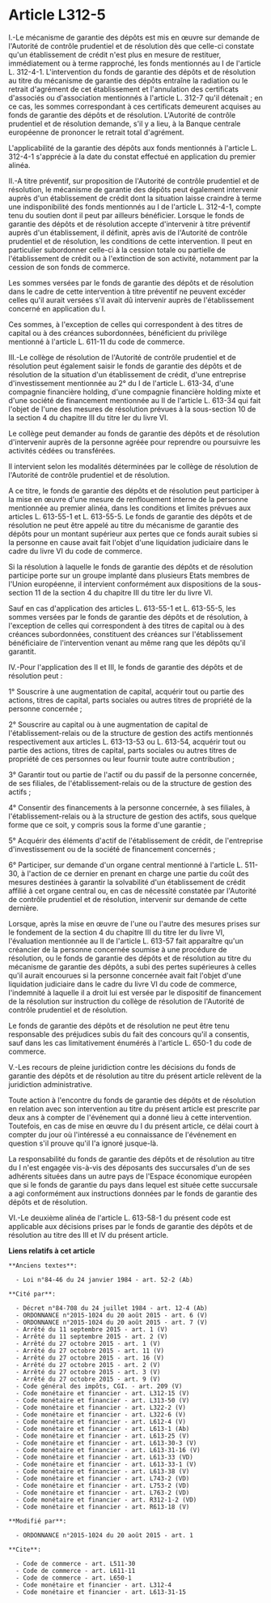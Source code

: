 # Article L312-5

I.-Le mécanisme de garantie des dépôts est mis en œuvre sur demande de l'Autorité de contrôle prudentiel et de résolution dès
que celle-ci constate qu'un établissement de crédit n'est plus en mesure de restituer, immédiatement ou à terme rapproché,
les fonds mentionnés au I de l'article L. 312-4-1. L'intervention du fonds de garantie des dépôts et de résolution au titre
du mécanisme de garantie des dépôts entraîne la radiation ou le retrait d'agrément de cet établissement et l'annulation des
certificats d'associés ou d'association mentionnés à l'article L. 312-7 qu'il détenait ; en ce cas, les sommes correspondant
à ces certificats demeurent acquises au fonds de garantie des dépôts et de résolution. L'Autorité de contrôle prudentiel et
de résolution demande, s'il y a lieu, à la Banque centrale européenne de prononcer le retrait total d'agrément. 

L'applicabilité de la garantie des dépôts aux fonds mentionnés à l'article L. 312-4-1 s'apprécie à la date du constat
effectué en application du premier alinéa. 

II.-A titre préventif, sur proposition de l'Autorité de contrôle prudentiel et de résolution, le mécanisme de garantie des
dépôts peut également intervenir auprès d'un établissement de crédit dont la situation laisse craindre à terme une
indisponibilité des fonds mentionnés au I de l'article L. 312-4-1, compte tenu du soutien dont il peut par ailleurs
bénéficier. Lorsque le fonds de garantie des dépôts et de résolution accepte d'intervenir à titre préventif auprès d'un
établissement, il définit, après avis de l'Autorité de contrôle prudentiel et de résolution, les conditions de cette
intervention. Il peut en particulier subordonner celle-ci à la cession totale ou partielle de l'établissement de crédit ou à
l'extinction de son activité, notamment par la cession de son fonds de commerce. 

Les sommes versées par le fonds de garantie des dépôts et de résolution dans le cadre de cette intervention à titre préventif
ne peuvent excéder celles qu'il aurait versées s'il avait dû intervenir auprès de l'établissement concerné en application du
I. 

Ces sommes, à l'exception de celles qui correspondent à des titres de capital ou à des créances subordonnées, bénéficient du
privilège mentionné à l'article L. 611-11 du code de commerce.

III.-Le collège de résolution de l'Autorité de contrôle prudentiel et de résolution peut également saisir le fonds de
garantie des dépôts et de résolution de la situation d'un établissement de crédit, d'une entreprise d'investissement
mentionnée au 2° du I de l'article L. 613-34, d'une compagnie financière holding, d'une compagnie financière holding mixte et
d'une société de financement mentionnée au II de l'article L. 613-34 qui fait l'objet de l'une des mesures de résolution
prévues à la sous-section 10 de la section 4 du chapitre III du titre Ier du livre VI. 

Le collège peut demander au fonds de garantie des dépôts et de résolution d'intervenir auprès de la personne agréée pour
reprendre ou poursuivre les activités cédées ou transférées. 

Il intervient selon les modalités déterminées par le collège de résolution de l'Autorité de contrôle prudentiel et de
résolution. 

A ce titre, le fonds de garantie des dépôts et de résolution peut participer à la mise en œuvre d'une mesure de renflouement
interne de la personne mentionnée au premier alinéa, dans les conditions et limites prévues aux articles L. 613-55-1 et L.
613-55-5. Le fonds de garantie des dépôts et de résolution ne peut être appelé au titre du mécanisme de garantie des dépôts
pour un montant supérieur aux pertes que ce fonds aurait subies si la personne en cause avait fait l'objet d'une liquidation
judiciaire dans le cadre du livre VI du code de commerce. 

Si la résolution à laquelle le fonds de garantie des dépôts et de résolution participe porte sur un groupe implanté dans
plusieurs Etats membres de l'Union européenne, il intervient conformément aux dispositions de la sous-section 11 de la
section 4 du chapitre III du titre Ier du livre VI. 

Sauf en cas d'application des articles L. 613-55-1 et L. 613-55-5, les sommes versées par le fonds de garantie des dépôts et
de résolution, à l'exception de celles qui correspondent à des titres de capital ou à des créances subordonnées, constituent
des créances sur l'établissement bénéficiaire de l'intervention venant au même rang que les dépôts qu'il garantit. 

IV.-Pour l'application des II et III, le fonds de garantie des dépôts et de résolution peut : 

1° Souscrire à une augmentation de capital, acquérir tout ou partie des actions, titres de capital, parts sociales ou autres
titres de propriété de la personne concernée ; 

2° Souscrire au capital ou à une augmentation de capital de l'établissement-relais ou de la structure de gestion des actifs
mentionnés respectivement aux articles L. 613-13-53 ou L. 613-54, acquérir tout ou partie des actions, titres de capital,
parts sociales ou autres titres de propriété de ces personnes ou leur fournir toute autre contribution ; 

3° Garantir tout ou partie de l'actif ou du passif de la personne concernée, de ses filiales, de l'établissement-relais ou de
la structure de gestion des actifs ; 

4° Consentir des financements à la personne concernée, à ses filiales, à l'établissement-relais ou à la structure de gestion
des actifs, sous quelque forme que ce soit, y compris sous la forme d'une garantie ; 

5° Acquérir des éléments d'actif de l'établissement de crédit, de l'entreprise d'investissement ou de la société de
financement concernés ; 

6° Participer, sur demande d'un organe central mentionné à l'article L. 511-30, à l'action de ce dernier en prenant en charge
une partie du coût des mesures destinées à garantir la solvabilité d'un établissement de crédit affilié à cet organe central
ou, en cas de nécessité constatée par l'Autorité de contrôle prudentiel et de résolution, intervenir sur demande de cette
dernière. 

Lorsque, après la mise en œuvre de l'une ou l'autre des mesures prises sur le fondement de la section 4 du chapitre III du
titre Ier du livre VI, l'évaluation mentionnée au II de l'article L. 613-57 fait apparaître qu'un créancier de la personne
concernée soumise à une procédure de résolution, ou le fonds de garantie des dépôts et de résolution au titre du mécanisme de
garantie des dépôts, a subi des pertes supérieures à celles qu'il aurait encourues si la personne concernée avait fait
l'objet d'une liquidation judiciaire dans le cadre du livre VI du code de commerce, l'indemnité à laquelle il a droit lui est
versée par le dispositif de financement de la résolution sur instruction du collège de résolution de l'Autorité de contrôle
prudentiel et de résolution. 

Le fonds de garantie des dépôts et de résolution ne peut être tenu responsable des préjudices subis du fait des concours
qu'il a consentis, sauf dans les cas limitativement énumérés à  l'article L. 650-1  du code de commerce. 

V.-Les recours de pleine juridiction contre les décisions du fonds de garantie des dépôts et de résolution au titre du
présent article relèvent de la juridiction administrative. 

Toute action à l'encontre du fonds de garantie des dépôts et de résolution en relation avec son intervention au titre du
présent article est prescrite par deux ans à compter de l'événement qui a donné lieu à cette intervention. Toutefois, en cas
de mise en œuvre du I du présent article, ce délai court à compter du jour où l'intéressé a eu connaissance de l'événement en
question s'il prouve qu'il l'a ignoré jusque-là. 

La responsabilité du fonds de garantie des dépôts et de résolution au titre du I n'est engagée vis-à-vis des déposants des
succursales d'un de ses adhérents situées dans un autre pays de l'Espace économique européen que si le fonds de garantie du
pays dans lequel est située cette succursale a agi conformément aux instructions données par le fonds de garantie des dépôts
et de résolution.

VI.-Le deuxième alinéa de l'article L. 613-58-1 du présent code est applicable aux décisions prises par le fonds de garantie
des dépôts et de résolution au titre des III et IV du présent article.

**Liens relatifs à cet article**

	**Anciens textes**:

	  - Loi n°84-46 du 24 janvier 1984 - art. 52-2 (Ab)

	**Cité par**:

	  - Décret n°84-708 du 24 juillet 1984 - art. 12-4 (Ab)
	  - ORDONNANCE n°2015-1024 du 20 août 2015 - art. 6 (V)
	  - ORDONNANCE n°2015-1024 du 20 août 2015 - art. 7 (V)
	  - Arrêté du 11 septembre 2015 - art. 1 (V)
	  - Arrêté du 11 septembre 2015 - art. 2 (V)
	  - Arrêté du 27 octobre 2015 - art. 1 (V)
	  - Arrêté du 27 octobre 2015 - art. 11 (V)
	  - Arrêté du 27 octobre 2015 - art. 16 (V)
	  - Arrêté du 27 octobre 2015 - art. 2 (V)
	  - Arrêté du 27 octobre 2015 - art. 3 (V)
	  - Arrêté du 27 octobre 2015 - art. 9 (V)
	  - Code général des impôts, CGI. - art. 209 (V)
	  - Code monétaire et financier - art. L312-15 (V)
	  - Code monétaire et financier - art. L313-50 (V)
	  - Code monétaire et financier - art. L322-2 (V)
	  - Code monétaire et financier - art. L322-6 (V)
	  - Code monétaire et financier - art. L612-4 (V)
	  - Code monétaire et financier - art. L613-1 (Ab)
	  - Code monétaire et financier - art. L613-25 (V)
	  - Code monétaire et financier - art. L613-30-3 (V)
	  - Code monétaire et financier - art. L613-31-16 (V)
	  - Code monétaire et financier - art. L613-33 (VD)
	  - Code monétaire et financier - art. L613-33-1 (V)
	  - Code monétaire et financier - art. L613-38 (V)
	  - Code monétaire et financier - art. L743-2 (VD)
	  - Code monétaire et financier - art. L753-2 (VD)
	  - Code monétaire et financier - art. L763-2 (VD)
	  - Code monétaire et financier - art. R312-1-2 (VD)
	  - Code monétaire et financier - art. R613-18 (V)

	**Modifié par**:

	  - ORDONNANCE n°2015-1024 du 20 août 2015 - art. 1

	**Cite**:

	  - Code de commerce - art. L511-30
	  - Code de commerce - art. L611-11
	  - Code de commerce - art. L650-1
	  - Code monétaire et financier - art. L312-4
	  - Code monétaire et financier - art. L613-31-15
